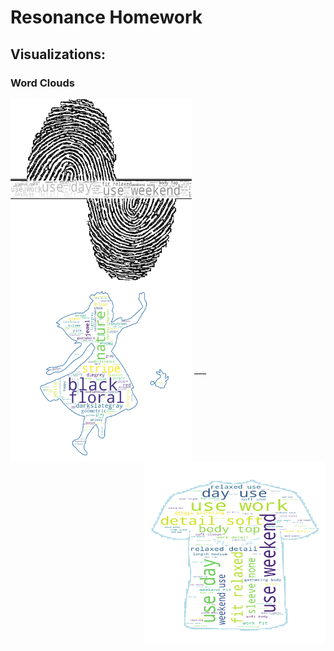 # Resonance Homework 

## Visualizations:  

### Word Clouds 
<img src = './wc_rea_body.png'  width="290" height="290" align="left"> 
<img src = './wc_alice_color.png'  width="290" height="290" align="center"> 
<img src = './wc_dp_body.png'  width="290" height="290" align="right"> 
___

